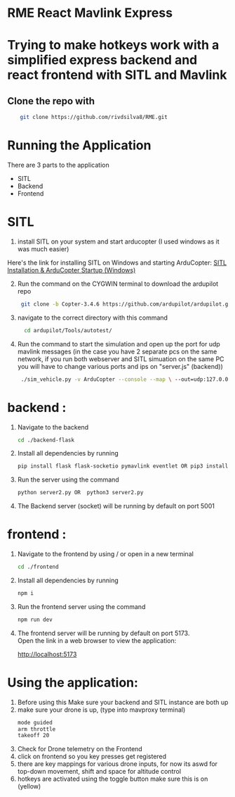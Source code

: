 # RME React Mavlink Express

# Trying to make hotkeys work with a simplified express backend and react frontend with SITL and Mavlink

## Clone the repo with 


 ```bash
     git clone https://github.com/rivdsilva8/RME.git
 ```

# Running the Application

There are 3 parts to the application

* SITL
* Backend
* Frontend

# SITL 
1. install SITL on your system and start arducopter
(I used windows as it was much easier)

Here's the link for installing SITL on Windows and starting ArduCopter:
[SITL Installation & ArduCopter Startup (Windows)](https://youtu.be/dkaakbmZvZ4?si=JvpBkwedYy4q2epf)

2. Run the command on the CYGWIN terminal to download the ardupilot repo

    ```bash
     git clone -b Copter-3.4.6 https://github.com/ardupilot/ardupilot.git
     ```
    
3. navigate to the correct directory with this command

    ```bash
      cd ardupilot/Tools/autotest/
     ```

    
4. Run the command to start the simulation and open up the port for udp mavlink messages (in the case you have 2 separate pcs on the same network, if you run both webserver and SITL simuation on the same PC you will have to change various ports and ips on "server.js" (backend))
  
    ```bash    
     ./sim_vehicle.py -v ArduCopter --console --map \ --out=udp:127.0.0.1:14550 
     ```

     

# backend :

1. Navigate to the backend
   
   ```bash
   cd ./backend-flask
   ```
   
2. Install all dependencies by running
   
   ```bash
   pip install flask flask-socketio pymavlink eventlet OR pip3 install flask flask-socketio pymavlink eventlet

   ```
   
3. Run the server using the command

   ```bash
   python server2.py OR  python3 server2.py
   ```
4. The Backend server (socket) will be running by default on port 5001



# frontend :
1. Navigate to the frontend by using / or open in a new terminal
   
   ```bash
   cd ./frontend
   ```
   
2. Install all dependencies by running
   
   ```bash
   npm i 
   ```
   
3. Run the frontend server using the command

   ```bash
   npm run dev
   ```

4. The frontend server will be running by default on port 5173.  
   Open the link in a web browser to view the application:  

   [http://localhost:5173](http://localhost:5173)

# Using the application: 

1. Before using this Make sure your backend and SITL instance are both up
2. make sure your drone is up, (type into mavproxy terminal)
    ```bash
   mode guided
   arm throttle
   takeoff 20 
   ```
3. Check for Drone telemetry on the Frontend
4. click on frontend so you key presses get registered
5. there are key mappings for various drone inputs, for now its aswd for top-down movement, shift and space for altitude control
6. hotkeys are activated using the toggle button  make sure this is on (yellow)
   





